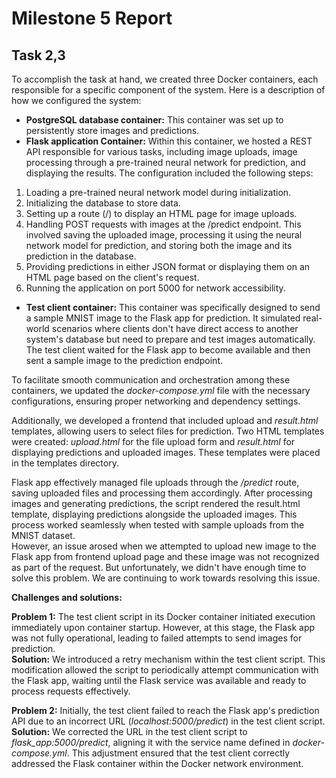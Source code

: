 # Milestone 5 Report

## Task 2,3

To accomplish the task at hand, we created three Docker containers, each responsible for a specific component of the system. Here is a description of how we configured the system:  

- **PostgreSQL database container:** This container was set up to persistently store images and predictions.  
- **Flask application Container:** Within this container, we hosted a REST API responsible for various tasks, including image uploads, image processing through a pre-trained neural network for prediction, and displaying the results. The configuration included the following steps:  
1. Loading a pre-trained neural network model during initialization.  
2. Initializing the database to store data.  
3. Setting up a route (/) to display an HTML page for image uploads.
4. Handling POST requests with images at the /predict endpoint. This involved saving the uploaded image, processing it using the neural network model for prediction, and storing both the image and its prediction in the database.
5. Providing predictions in either JSON format or displaying them on an HTML page based on the client's request.
6. Running the application on port 5000 for network accessibility.

- **Test client container:** This container was specifically designed to send a sample MNIST image to the Flask app for prediction. It simulated real-world scenarios where clients don't have direct access to another system's database but need to prepare and test images automatically. The test client waited for the Flask app to become available and then sent a sample image to the prediction endpoint.  

To facilitate smooth communication and orchestration among these containers, we updated the *docker-compose.yml* file with the necessary configurations, ensuring proper networking and dependency settings.

Additionally, we developed a frontend that included upload and *result.html* templates, allowing users to select files for prediction. Two HTML templates were created: *upload.html* for the file upload form and *result.html* for displaying predictions and uploaded images. These templates were placed in the templates directory.  

Flask app effectively managed file uploads through the */predict* route, saving uploaded files and processing them accordingly. After processing images and generating predictions, the script rendered the result.html template, displaying predictions alongside the uploaded images. This process worked seamlessly when tested with sample uploads from the MNIST dataset.  
However, an issue arosed when we attempted to upload new image to the Flask app from frontend upload page and these image was not recognized as part of the request. But unfortunately, we didn't have enough time to solve this problem. We are continuing to work towards resolving this issue.   

**Challenges and solutions:**  

**Problem 1:** The test client script in its Docker container initiated execution immediately upon container startup. However, at this stage, the Flask app was not fully operational, leading to failed attempts to send images for prediction.  
**Solution:** We introduced a retry mechanism within the test client script. This modification allowed the script to periodically attempt communication with the Flask app, waiting until the Flask service was available and ready to process requests effectively.

**Problem 2:** Initially, the test client failed to reach the Flask app's prediction API due to an incorrect URL (*localhost:5000/predict*) in the test client script.
**Solution:** We corrected the URL in the test client script to *flask_app:5000/predict*, aligning it with the service name defined in *docker-compose.yml*. This adjustment ensured that the test client correctly addressed the Flask container within the Docker network environment.
